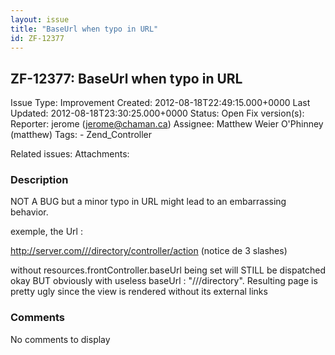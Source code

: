 ```yaml
---
layout: issue
title: "BaseUrl when typo in URL"
id: ZF-12377
---
```


ZF-12377: BaseUrl when typo in URL
----------------------------------

 Issue Type: Improvement Created: 2012-08-18T22:49:15.000+0000 Last Updated: 2012-08-18T23:30:25.000+0000 Status: Open Fix version(s): 
 Reporter:  jerome (jerome@chaman.ca)  Assignee:  Matthew Weier O'Phinney (matthew)  Tags: - Zend\_Controller
 
 Related issues: 
 Attachments: 
### Description

NOT A BUG but a minor typo in URL might lead to an embarrassing behavior.

exemple, the Url :

<http://server.com///directory/controller/action> (notice de 3 slashes)

without resources.frontController.baseUrl being set will STILL be dispatched okay BUT obviously with useless baseUrl : "///directory". Resulting page is pretty ugly since the view is rendered without its external links

 

 

### Comments

No comments to display